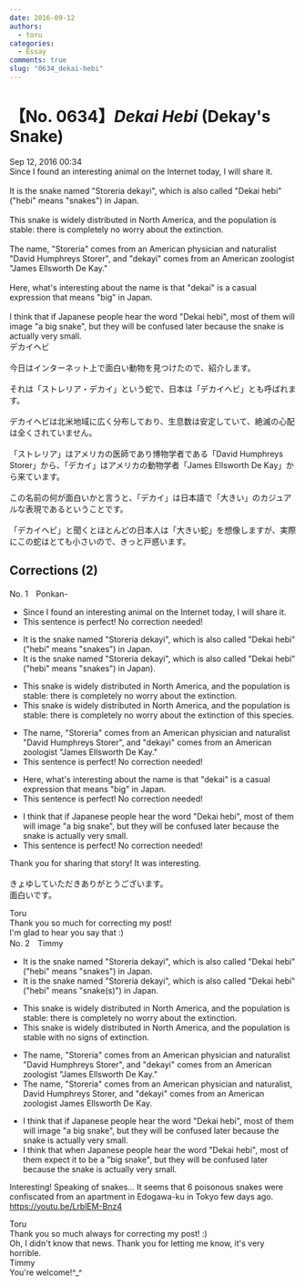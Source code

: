 ```yaml
---
date: 2016-09-12
authors:
  - toru
categories:
  - Essay
comments: true
slug: "0634_dekai-hebi"
---
```


# 【No. 0634】<strong><em>Dekai Hebi</strong></em> (Dekay's Snake)
<div class="date">Sep 12, 2016 00:34</div>
<div id="post"><div id="body_show_ori">
 Since I found an interesting animal on the Internet today, I will share it.<br/><br/>It is the snake named "Storeria dekayi", which is also called "Dekai hebi" ("hebi" means "snakes") in Japan.<br/><br/>This snake is widely distributed in North America, and the population is stable: there is completely no worry about the extinction.<br/><br/>The name, "Storeria" comes from an American physician and naturalist "David Humphreys Storer", and "dekayi" comes from an American zoologist "James Ellsworth De Kay."<br/><br/>Here, what's interesting about the name is that "dekai" is a casual expression that means "big" in Japan.<br/><br/>I think that if Japanese people hear the word "Dekai hebi", most of them will image "a big snake", but they will be confused later because the snake is actually very small.
</div></div>

<!-- more -->

<div id="post_ja"><div id="body_show_mo">
デカイヘビ<br/><br/>今日はインターネット上で面白い動物を見つけたので、紹介します。<br/><br/>それは「ストレリア・デカイ」という蛇で、日本は「デカイヘビ」とも呼ばれます。<br/><br/>デカイヘビは北米地域に広く分布しており、生息数は安定していて、絶滅の心配は全くされていません。<br/><br/>「ストレリア」はアメリカの医師であり博物学者である「David Humphreys Storer」から、「デカイ」はアメリカの動物学者「James Ellsworth De Kay」から来ています。<br/><br/>この名前の何が面白いかと言うと、「デカイ」は日本語で「大きい」のカジュアルな表現であるということです。<br/><br/>「デカイヘビ」と聞くとほとんどの日本人は「大きい蛇」を想像しますが、実際にこの蛇はとても小さいので、きっと戸惑います。
</div></div>

## Corrections (2)
<div id="block"><div class="first_name"> No. 1　<span class="just_name">Ponkan-</span></div><div id="block2">
<ul class="correction_field">
<li class="incorrect">Since I found an interesting animal on the Internet today, I will share it.</li>
<li class="corrected perfect">This sentence is perfect! No correction needed!</li>
</ul>
<ul class="correction_field">
<li class="incorrect">It is the snake named "Storeria dekayi", which is also called "Dekai hebi" ("hebi" means "snakes") in Japan.</li>
<li class="corrected correct">
It is the snake named "Storeria dekayi", which is also called "Dekai hebi" ("hebi" means "snakes"<span class="sline">)</span> in Japan).
</li>
</ul>
<ul class="correction_field">
<li class="incorrect">This snake is widely distributed in North America, and the population is stable: there is completely no worry about the extinction.</li>
<li class="corrected correct">
This snake is widely distributed in North America, and the population is stable: there is completely no worry about the extinction <span class="f_blue">of this species</span>.
</li>
</ul>
<ul class="correction_field">
<li class="incorrect">The name, "Storeria" comes from an American physician and naturalist "David Humphreys Storer", and "dekayi" comes from an American zoologist "James Ellsworth De Kay."</li>
<li class="corrected perfect">This sentence is perfect! No correction needed!</li>
</ul>
<ul class="correction_field">
<li class="incorrect">Here, what's interesting about the name is that "dekai" is a casual expression that means "big" in Japan.</li>
<li class="corrected perfect">This sentence is perfect! No correction needed!</li>
</ul>
<ul class="correction_field">
<li class="incorrect">I think that if Japanese people hear the word "Dekai hebi", most of them will image "a big snake", but they will be confused later because the snake is actually very small.</li>
<li class="corrected perfect">This sentence is perfect! No correction needed!</li>
</ul>
<p class="comment_small">
 Thank you for sharing that story! It was interesting.
 <br/>
 <br/>
 きょゆしていただきありがとうございます。
 <br/>
 面白いです。
</p>

</div><div class="name"><span class="just_name">Toru</span><br>
Thank you so much for correcting my post!<br/>I'm glad to hear you say that :)
</div>
</div>
<div id="block"><div class="first_name"> No. 2　<span class="just_name">Timmy</span></div><div id="block2">
<ul class="correction_field">
<li class="incorrect">It is the snake named "Storeria dekayi", which is also called "Dekai hebi" ("hebi" means "snakes") in Japan.</li>
<li class="corrected correct">
It is the snake named "Storeria dekayi", which is also called "Dekai hebi" ("hebi" means "snake(s)") in Japan.
</li>
</ul>
<ul class="correction_field">
<li class="incorrect">This snake is widely distributed in North America, and the population is stable: there is completely no worry about the extinction.</li>
<li class="corrected correct">
This snake is widely distributed in North America, and the population is stable <span class="f_blue">with</span> no <span class="f_blue">signs of </span>extinction.
</li>
</ul>
<ul class="correction_field">
<li class="incorrect">The name, "Storeria" comes from an American physician and naturalist "David Humphreys Storer", and "dekayi" comes from an American zoologist "James Ellsworth De Kay."</li>
<li class="corrected correct">
The name, "Storeria" comes from an American physician and naturalist, David Humphreys Storer, and "dekayi" comes from an American zoologist James Ellsworth De Kay.
</li>
</ul>
<ul class="correction_field">
<li class="incorrect">I think that if Japanese people hear the word "Dekai hebi", most of them will image "a big snake", but they will be confused later because the snake is actually very small.</li>
<li class="corrected correct">
I think that <span class="f_blue">when</span> Japanese people hear the word "Dekai hebi", most of them <span class="f_blue">expect it to be</span> a "big snake", but they will be confused later because the snake is actually very small.
</li>
</ul>
<p class="comment_small">
 Interesting! Speaking of snakes... It seems that 6 poisonous snakes were confiscated from an apartment in Edogawa-ku in Tokyo few days ago.
 <br/>
 <a href="https://youtu.be/LrblEM-Bnz4" target="_blank">
  https://youtu.be/LrblEM-Bnz4
 </a>
</p>

</div><div class="name"><span class="just_name">Toru</span><br>
Thank you so much always for correcting my post! :)<br/>Oh, I didn't know that news. Thank you for letting me know, it's very horrible.
</div>
<div class="name"><span class="just_name">Timmy</span><br>
You're welcome!^_^
</div>
</div>
